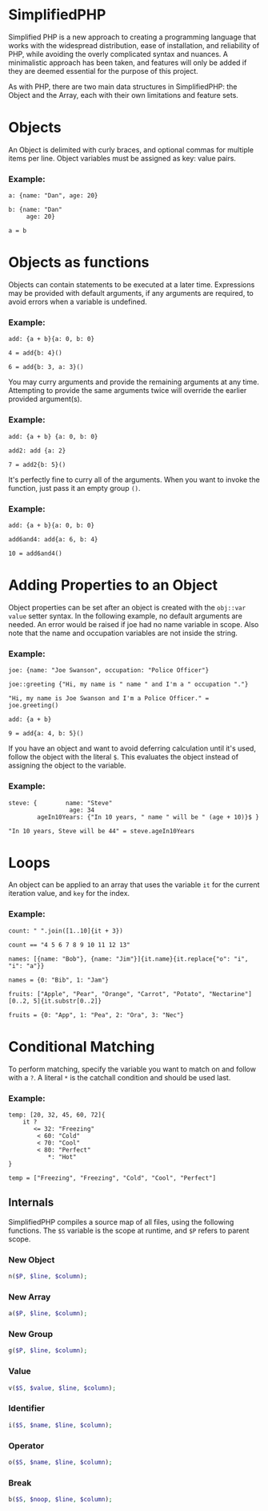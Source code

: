 SimplifiedPHP
==============

Simplified PHP is a new approach to creating a programming language that works with the widespread distribution, ease of installation, and reliability of PHP, while avoiding the overly complicated syntax and nuances. A minimalistic approach has been taken, and features will only be added if they are deemed essential for the purpose of this project.

As with PHP, there are two main data structures in SimplifiedPHP: the Object and the Array, each with their own limitations and feature sets.

# Objects

An Object is delimited with curly braces, and optional commas for multiple items per line. Object variables must be assigned as key: value pairs.

### Example:

    a: {name: "Dan", age: 20}

    b: {name: "Dan"
         age: 20}

    a = b

# Objects as functions

Objects can contain statements to be executed at a later time. Expressions may be provided with default arguments, if any arguments are required, to avoid errors when a variable is undefined.

### Example:

    add: {a + b}{a: 0, b: 0}

    4 = add{b: 4}()

    6 = add{b: 3, a: 3}()

You may curry arguments and provide the remaining arguments at any time. Attempting to provide the same arguments twice will override the earlier provided argument(s).

### Example:

    add: {a + b} {a: 0, b: 0}

    add2: add {a: 2}

    7 = add2{b: 5}()

It's perfectly fine to curry all of the arguments. When you want to invoke the function, just pass it an empty group `()`.

### Example:

    add: {a + b}{a: 0, b: 0}

    add6and4: add{a: 6, b: 4}

    10 = add6and4()

# Adding Properties to an Object

Object properties can be set after an object is created with the `obj::var value` setter syntax. In the following example, no default arguments are needed. An error would be raised if joe had no name variable in scope. Also note that the name and occupation variables are not inside the string.

### Example:

    joe: {name: "Joe Swanson", occupation: "Police Officer"}
    
    joe::greeting {"Hi, my name is " name " and I'm a " occupation "."}
    
    "Hi, my name is Joe Swanson and I'm a Police Officer." = joe.greeting()

    add: {a + b}
    
    9 = add{a: 4, b: 5}()
    
If you have an object and want to avoid deferring calculation until it's used, follow the object with the literal `$`. This evaluates the object instead of assigning the object to the variable.

### Example:

    steve: {        name: "Steve"
                     age: 34
            ageIn10Years: {"In 10 years, " name " will be " (age + 10)}$ }
    
    "In 10 years, Steve will be 44" = steve.ageIn10Years

# Loops

An object can be applied to an array that uses the variable `it` for the current iteration value, and `key` for the index.

### Example:

    count: " ".join([1..10]{it + 3})

    count == "4 5 6 7 8 9 10 11 12 13"
    
    names: [{name: "Bob"}, {name: "Jim"}]{it.name}{it.replace{"o": "i", "i": "a"}}
    
    names = {0: "Bib", 1: "Jam"}
    
    fruits: ["Apple", "Pear", "Orange", "Carrot", "Potato", "Nectarine"][0..2, 5]{it.substr[0..2]}
    
    fruits = {0: "App", 1: "Pea", 2: "Ora", 3: "Nec"} 
    
# Conditional Matching

To perform matching, specify the variable you want to match on and follow with a `?`. A literal `*` is the catchall condition and should be used last.

### Example:

    temp: [20, 32, 45, 60, 72]{
        it ?
           <= 32: "Freezing"
            < 60: "Cold"
            < 70: "Cool"
            < 80: "Perfect"
               *: "Hot"
    }
    
    temp = ["Freezing", "Freezing", "Cold", "Cool", "Perfect"]


## Internals

SimplifiedPHP compiles a source map of all files, using the following functions. The `$S` variable is the scope at runtime, and `$P` refers to parent scope.

### New Object

```php
n($P, $line, $column);
```

### New Array

```php
a($P, $line, $column);
```

### New Group

```php
g($P, $line, $column);
```

### Value

```php
v($S, $value, $line, $column);
```

### Identifier

```php
i($S, $name, $line, $column);
```

### Operator

```php
o($S, $name, $line, $column);
```

### Break

```php
b($S, $noop, $line, $column);
```
